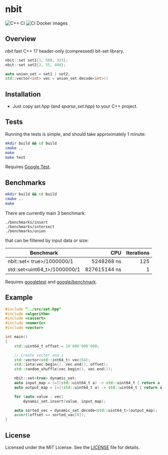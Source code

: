 # nbit


![C++ CI](https://github.com/IgorBaratta/nbit/workflows/C++%20CI/badge.svg)
![CI Docker images](https://img.shields.io/docker/cloud/build/igorbaratta/nbit)

## Overview 
_nbit_ fast C++ 17 header-only (compressed) bit-set library.

```c++
nbit::set set1{1, 500, 323};
nbit::set set2{2, 55, 400};

auto union_set = set1 | set2; 
std::vector<int> vec = union_set.decode<int>()

```

## Installation
 - Just copy _set.hpp_ (and _sparse_set.hpp_) to your C++ project.

## Tests
Running the tests is simple, and should take approximately 1 minute:

```bash
mkdir build && cd build
cmake ..
make
make test
```
Requires [Google Test](https://github.com/google/googletest).

## Benchmarks

```bash
mkdir build && cd build
cmake ..
make
```
There are currently main 3 benchmark:
```
./benchmarks/insert
./benchmarks/intersect
./benchmarks/union
```
that can be filtered by input data or size:

| Benchmark   |      CPU      |  Iterations |
|----------|-------------:|------:|
| nbit::set< true>/1000000/1 |   5248268 ns | 125 |
| std::set<uint64_t>/1000000/1|    827615144 ns   |   1 |



Requires [googletest](https://github.com/google/googletest) and [google/benchmark](https://github.com/google/benchmark).


## Example

```c++
#include "../src/set.hpp"
#include <algorithm>
#include <cassert>
#include <numeric>
#include <vector>

int main()
{
    std::uint64_t offset = 10'000'000'000;

    // Create vector and s
    std::vector<std::int64_t> vec(64);
    std::iota(vec.begin(), vec.end(), offset);
    std::random_shuffle(vec.begin(), vec.end());

    nbit::set<true> dynamic_set;
    auto input_map = [=](std::uint64_t a) -> std::uint64_t { return a - offset; };
    auto output_map = [=](std::uint64_t a) -> std::uint64_t { return a + offset; };

    for (auto value : vec)
        dynamic_set.insert(value, input_map);

    auto sorted_vec = dynamic_set.decode<std::uint64_t>(output_map);
    assert(offset == sorted_vec[0]);
}

```

## License
Licensed under the MIT License. See the [LICENSE](LICENSE) file for details.